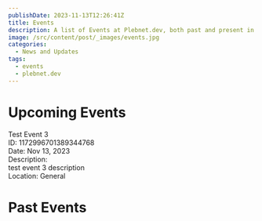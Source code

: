 ```yaml
---
publishDate: 2023-11-13T12:26:41Z
title: Events
description: A list of Events at Plebnet.dev, both past and present in Discord.
image: /src/content/post/_images/events.jpg
categories:
  - News and Updates
tags:
  - events
  - plebnet.dev
---
```


# Upcoming Events

Test Event 3<br>
ID: 1172996701389344768<br>
Date: Nov 13, 2023<br>
Description:<br>
test event 3 description<br>
Location: General

# Past Events



